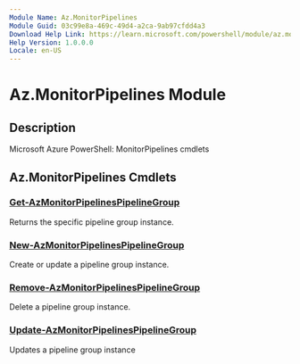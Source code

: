 ```yaml
---
Module Name: Az.MonitorPipelines
Module Guid: 03c99e8a-469c-49d4-a2ca-9ab97cfdd4a3
Download Help Link: https://learn.microsoft.com/powershell/module/az.monitorpipelines
Help Version: 1.0.0.0
Locale: en-US
---
```


# Az.MonitorPipelines Module
## Description
Microsoft Azure PowerShell: MonitorPipelines cmdlets

## Az.MonitorPipelines Cmdlets
### [Get-AzMonitorPipelinesPipelineGroup](Get-AzMonitorPipelinesPipelineGroup.md)
Returns the specific pipeline group instance.

### [New-AzMonitorPipelinesPipelineGroup](New-AzMonitorPipelinesPipelineGroup.md)
Create or update a pipeline group instance.

### [Remove-AzMonitorPipelinesPipelineGroup](Remove-AzMonitorPipelinesPipelineGroup.md)
Delete a pipeline group instance.

### [Update-AzMonitorPipelinesPipelineGroup](Update-AzMonitorPipelinesPipelineGroup.md)
Updates a pipeline group instance

